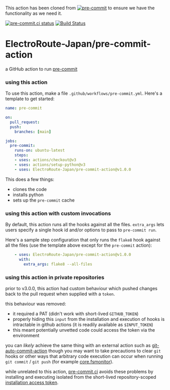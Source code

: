 This action has been cloned from [![pre-commit](https://github.com/pre-commit/action)](https://github.com/pre-commit/action) to ensure we have the functionality as we need it.

[![pre-commit.ci status](https://results.pre-commit.ci/badge/github/pre-commit/action/main.svg)](https://results.pre-commit.ci/latest/github/pre-commit/action/main)
[![Build Status](https://github.com/ElectroRoute-Japan/pre-commit-action/actions/workflows/main.yml/badge.svg)](https://github.com/pre-commit/action/actions)

ElectroRoute-Japan/pre-commit-action
=================

a GitHub action to run [pre-commit](https://pre-commit.com)

### using this action

To use this action, make a file `.github/workflows/pre-commit.yml`.  Here's a
template to get started:

```yaml
name: pre-commit

on:
  pull_request:
  push:
    branches: [main]

jobs:
  pre-commit:
    runs-on: ubuntu-latest
    steps:
    - uses: actions/checkout@v3
    - uses: actions/setup-python@v3
    - uses: ElectroRoute-Japan/pre-commit-action@v1.0.0
```

This does a few things:

- clones the code
- installs python
- sets up the `pre-commit` cache

### using this action with custom invocations

By default, this action runs all the hooks against all the files.  `extra_args`
lets users specify a single hook id and/or options to pass to `pre-commit run`.

Here's a sample step configuration that only runs the `flake8` hook against all
the files (use the template above except for the `pre-commit` action):

```yaml
    - uses: ElectroRoute-Japan/pre-commit-action@v1.0.0
      with:
        extra_args: flake8 --all-files
```

### using this action in private repositories

prior to v3.0.0, this action had custom behaviour which pushed changes back to
the pull request when supplied with a `token`.

this behaviour was removed:
- it required a PAT (didn't work with short-lived `GITHUB_TOKEN`)
- properly hiding this `input` from the installation and execution of hooks
  is intractable in github actions (it is readily available as `$INPUT_TOKEN`)
- this meant potentially unvetted code could access the token via the
  environment

you can _likely_ achieve the same thing with an external action such as
[git-auto-commit-action] though you may want to take precautions to clear `git`
hooks or other ways that arbitrary code execution can occur when running
`git commit` / `git push` (for example [core.fsmonitor]).

while unrelated to this action, [pre-commit.ci] avoids these problems by
installing and executing isolated from the short-lived repository-scoped
[installation access token].

[git-auto-commit-action]: https://github.com/stefanzweifel/git-auto-commit-action
[core.fsmonitor]: https://github.blog/2022-04-12-git-security-vulnerability-announced/
[pre-commit.ci]: https://pre-commit.ci
[installation access token]: https://docs.github.com/en/rest/apps/apps#create-an-installation-access-token-for-an-app
